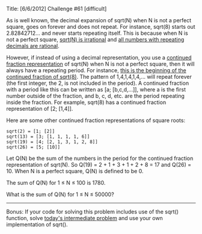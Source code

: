 Title: [6/6/2012] Challenge #61 [difficult]

As is well known, the decimal expansion of sqrt(N) when N is not a perfect square, goes on forever and does not repeat. For instance, sqrt(8) starts out 2.82842712... and never starts repeating itself. This is because when N is not a perfect square, [sqrt(N) is irrational](http://en.wikipedia.org/wiki/Infinite_descent#Irrationality_of_.E2.88.9Ak_if_it_is_not_an_integer) and [all numbers with repeating decimals are rational](http://en.wikipedia.org/wiki/Repeating_decimal#Every_repeating_or_terminating_decimal_is_a_rational_number). 

However, if instead of using a decimal representation, you use a [continued fraction representation](http://en.wikipedia.org/wiki/Continued_fraction) of sqrt(N) when N is not a perfect square, then it will always have a repeating period. For instance, [this is the beginning of the continued fraction of sqrt(8)](http://i.imgur.com/WWlFJ.gif). The pattern of 1,4,1,4,1,4,... will repeat forever (the first integer, the 2, is not included in the period). A continued fraction with a period like this can be written as [a; [b,c,d,...]], where a is the first number outside of the fraction, and b, c, d, etc. are the period repeating inside the fraction. For example, sqrt(8) has a continued fraction representation of [2; [1,4]].

Here are some other continued fraction representations of square roots:
    
    sqrt(2) = [1; [2]]
    sqrt(13) = [3; [1, 1, 1, 1, 6]]
    sqrt(19) = [4; [2, 1, 3, 1, 2, 8]]
    sqrt(26) = [5; [10]]
    
Let Q(N) be the sum of the numbers in the period for the continued fraction representation of sqrt(N). So Q(19) = 2 + 1 + 3 + 1 + 2 + 8 = 17 and Q(26) = 10. When N is a perfect square, Q(N) is defined to be 0.

The sum of Q(N) for 1 &le; N &le; 100 is 1780. 

What is the sum of Q(N) for 1 &le; N &le; 50000? 

***

Bonus: If your code for solving this problem includes use of the sqrt() function, solve [today's intermediate problem](http://www.reddit.com/r/dailyprogrammer/comments/uo14v/662012_challenge_61_intermediate/) and use your own implementation of sqrt().